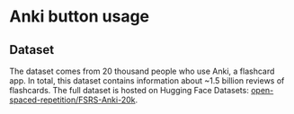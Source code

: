 # Anki button usage

## Dataset

The dataset comes from 20 thousand people who use Anki, a flashcard app. In total, this dataset contains information about ~1.5 billion reviews of flashcards. The full dataset is hosted on Hugging Face Datasets: [open-spaced-repetition/FSRS-Anki-20k](https://huggingface.co/datasets/open-spaced-repetition/FSRS-Anki-20k).